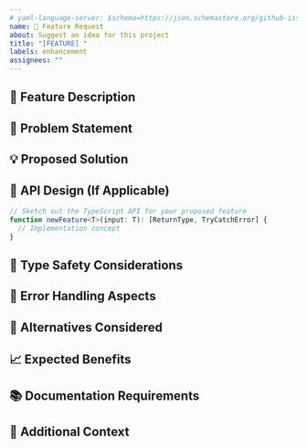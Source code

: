 ```yaml
---
# yaml-language-server: $schema=https://json.schemastore.org/github-issue-template.json
name: 🚀 Feature Request
about: Suggest an idea for this project
title: "[FEATURE] "
labels: enhancement
assignees: ""
---
```


## 🚀 Feature Description

<!-- A clear and concise description of the feature you're requesting -->

## 🎯 Problem Statement

<!-- Describe the problem this feature would solve -->

## 💡 Proposed Solution

<!-- Describe what you want to happen -->

## 📝 API Design (If Applicable)

```typescript
// Sketch out the TypeScript API for your proposed feature
function newFeature<T>(input: T): [ReturnType, TryCatchError] {
  // Implementation concept
}
```

## 🧩 Type Safety Considerations

<!-- Describe any type safety requirements for this feature -->

## 🔄 Error Handling Aspects

<!-- How should error cases be handled in this feature? -->

## 🔄 Alternatives Considered

<!-- Describe any alternative solutions or features you've considered -->

## 📈 Expected Benefits

<!-- Describe the benefits this feature would bring to the project -->

## 📚 Documentation Requirements

<!-- What documentation would be needed for this feature? -->

## 📝 Additional Context

<!-- Add any other context, mockups, or examples about the feature request here -->
